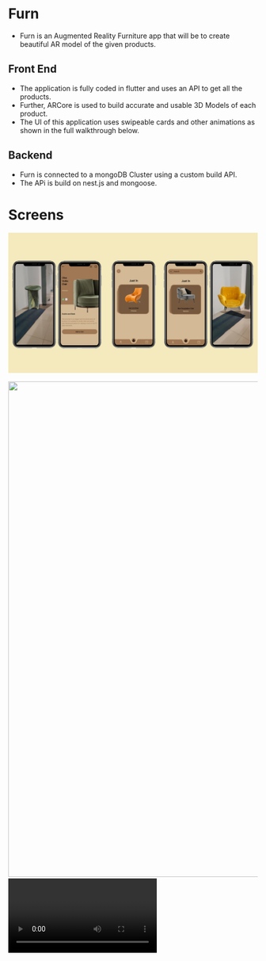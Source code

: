 # Furn
- Furn is an Augmented Reality Furniture app that will be to create beautiful AR model of the given products.

## Front End
- The application is fully coded in flutter and uses an API to get all the products.
- Further, ARCore is used to build accurate and usable 3D Models of each product.
- The UI of this application uses swipeable cards and other animations as shown in the full walkthrough below.

## Backend
- Furn is connected to a mongoDB Cluster using a custom build API.
- The APi is build on nest.js and mongoose.

# Screens

![Image1](images/comb_2.jpg)

<img src="https://imgur.com/G5Cmxzl.gif" width="600" height="1000" />
<video src="https://i.imgur.com/xcB0Pti.mp4"></video>
